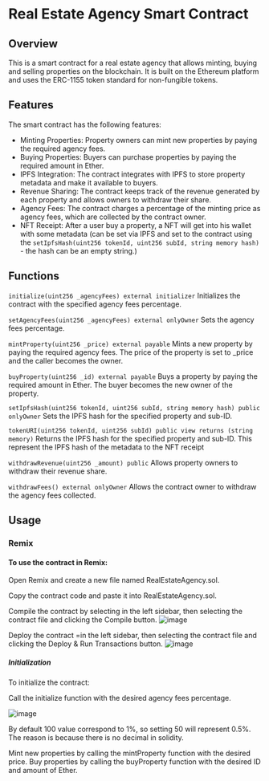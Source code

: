 
# Real Estate Agency Smart Contract
## Overview
This is a smart contract for a real estate agency that allows minting, buying and selling properties on the blockchain. It is built on the Ethereum platform and uses the ERC-1155 token standard for non-fungible tokens.

## Features
The smart contract has the following features:

* Minting Properties: Property owners can mint new properties by paying the required agency fees.
* Buying Properties: Buyers can purchase properties by paying the required amount in Ether.
* IPFS Integration: The contract integrates with IPFS to store property metadata and make it available to buyers.
* Revenue Sharing: The contract keeps track of the revenue generated by each property and allows owners to withdraw their share.
* Agency Fees: The contract charges a percentage of the minting price as agency fees, which are collected by the contract owner.
* NFT Receipt: After a user buy a property, a NFT will get into his wallet with some metadata (can be set via IPFS and set to the contract using the `setIpfsHash(uint256 tokenId, uint256 subId, string memory hash)` - the hash can be an empty string.)

## Functions

`initialize(uint256 _agencyFees) external initializer`
Initializes the contract with the specified agency fees percentage.

`setAgencyFees(uint256 _agencyFees) external onlyOwner`
Sets the agency fees percentage.

`mintProperty(uint256 _price) external payable`
Mints a new property by paying the required agency fees. The price of the property is set to _price and the caller becomes the owner.

`buyProperty(uint256 _id) external payable`
Buys a property by paying the required amount in Ether. The buyer becomes the new owner of the property.

`setIpfsHash(uint256 tokenId, uint256 subId, string memory hash) public onlyOwner`
Sets the IPFS hash for the specified property and sub-ID.

`tokenURI(uint256 tokenId, uint256 subId) public view returns (string memory)`
Returns the IPFS hash for the specified property and sub-ID. This represent the IPFS hash of the metadata to the NFT receipt

`withdrawRevenue(uint256 _amount) public`
Allows property owners to withdraw their revenue share.

`withdrawFees() external onlyOwner`
Allows the contract owner to withdraw the agency fees collected.

## Usage
### Remix
#### To use the contract in Remix:

Open Remix and create a new file named RealEstateAgency.sol.

Copy the contract code and paste it into RealEstateAgency.sol.

Compile the contract by selecting in the left sidebar, then selecting the contract file and clicking the Compile button.
![image](https://user-images.githubusercontent.com/61319421/228345016-5b84d2a8-dff7-4722-adf9-c8c8f85dd1a7.png)

Deploy the contract =in the left sidebar, then selecting the contract file and clicking the Deploy & Run Transactions button.
![image](https://user-images.githubusercontent.com/61319421/228345192-857eb1aa-08d4-44eb-bfa1-f7054a7b89d5.png)

##### Initialization
To initialize the contract:

Call the initialize function with the desired agency fees percentage.

![image](https://user-images.githubusercontent.com/61319421/228345302-5d185bd7-1f60-4a5c-8d71-e8a724697a7e.png)

By default 100 value correspond to 1%, so setting 50 will represent 0.5%. The reason is because there is no decimal in solidity.

Mint new properties by calling the mintProperty function with the desired price.
Buy properties by calling the buyProperty function with the desired ID and amount of Ether.
